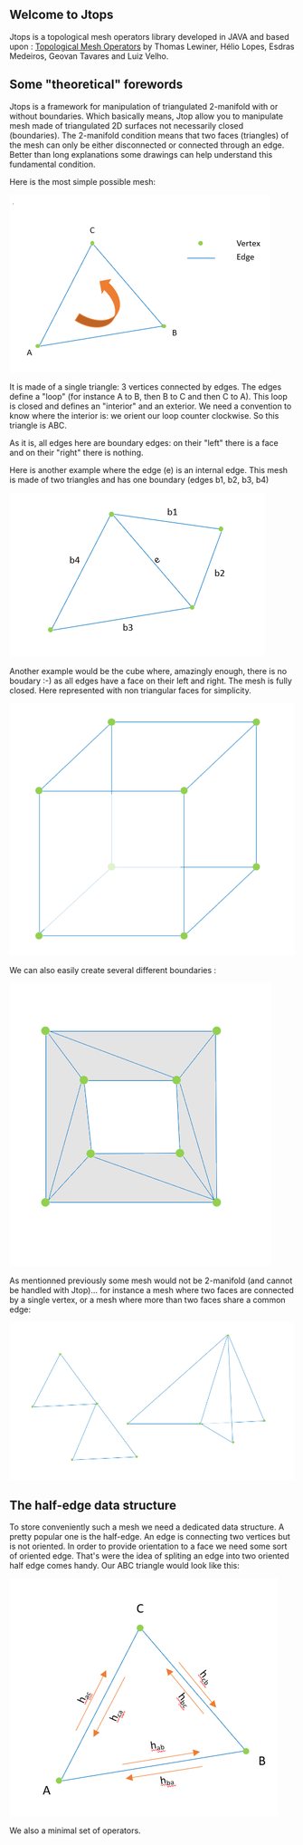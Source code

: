 ## Welcome to Jtops

Jtops is a topological mesh operators library developed in JAVA and based upon :
[Topological Mesh Operators](https://www.visgraf.impa.br/Data/RefBib/PS_PDF/cagd-tops/tops-rev2.pdf)
by Thomas Lewiner, Hélio Lopes, Esdras Medeiros, Geovan Tavares and Luiz Velho.

## Some "theoretical" forewords

Jtops is a framework for manipulation of triangulated 2-manifold with or without boundaries. Which basically means, Jtop allow you to manipulate mesh made of triangulated 2D surfaces not necessarily closed (boundaries). The 2-manifold condition means that two faces (triangles) of the mesh can only be either disconnected or connected through an edge. Better than long explanations some drawings can help understand this fundamental condition.  

Here is the most simple possible mesh:


![the most simple mesh](/doc/images/img2.png)


It is made of a single triangle: 3 vertices connected by edges. The edges define a "loop" (for instance A to B, then B to C and then C to A). This loop is closed and defines an "interior" and an exterior. We need a convention to know where the interior is: we orient our loop counter clockwise. So this triangle is ABC.

As it is, all edges here are boundary edges: on their "left" there is a face and on their "right" there is nothing.

Here is another example where the edge (e) is an internal edge. This mesh is made of two triangles and has one boundary (edges b1, b2, b3, b4)


![2 triangles](/doc/images/img3.png)


Another example would be the cube where, amazingly enough, there is no boudary :-) as all edges have a face on their left and right. The mesh is fully closed. Here represented with non triangular faces for simplicity.


![cube](/doc/images/img4.png)


We can also easily create several different boundaries :


![multiple boundaries](/doc/images/img5.png)

As mentionned previously some mesh would not be 2-manifold (and cannot be handled with Jtop)... for instance a mesh where two faces are connected by a single vertex, or a mesh where more than two faces share a common edge:


![non 2-manifold](/doc/images/img6.png)


## The half-edge data structure

To store conveniently such a mesh we need a dedicated data structure. A pretty popular one is the half-edge. An edge is connecting two vertices but is not oriented. In order to provide orientation to a face we need some sort of oriented edge. That's were the idea of spliting an edge into two oriented half edge comes handy. Our ABC triangle would look like this:

![half edge](/doc/images/img7.png)



We also a minimal set of operators.

